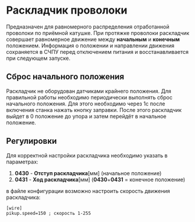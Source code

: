 # Раскладчик проволоки

Предназначен для равномерного распределения отработанной проволоки по приёмной катушке.
При протяжке проволоки раскладчик совершает равномерное движение между **начальным** и **конечным** положением.
Информация о положении и направлении движения сохраняется в СЧПУ перед отключением питания и восстанавливается при следующем запуске.

## Сброс начального положения

Раскладчик не оборудован датчиками крайнего положения. Для правильной работы необходимо периодически выполнять сброс начального положения.
Для этого необходимо через 1с после включения станка нажать кнопку заправки. После этого раскладчик выйдет в 0 положение до упора и затем перейдёт в начальное положение.

## Регулировки 

Для корректной настройки раскладчика необходимо указать в параметрах: 

1. **0430** - **Отступ раскладчика**[мм] (начальное положение) 
2. **0431** - **Ход раскладчика**[мм] (**0430**+**0431** = конечное положение)

в файле конфигурации возможно настроить скорость движения раскладчика:

~~~
[wire]
pikup.speed=150	; скорость 1-255
~~~
